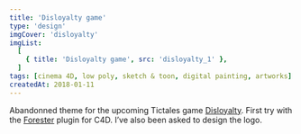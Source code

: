 ```yaml
---
title: 'Disloyalty game'
type: 'design'
imgCover: 'disloyalty'
imgList:
  [
    { title: 'Disloyalty game', src: 'disloyalty_1' },
  ]
tags: [cinema 4D, low poly, sketch & toon, digital painting, artworks]
createdAt: 2018-01-11
---
```

Abandonned theme for the upcoming Tictales game [Disloyalty](https://disloyalty.stories.games/fr-FR/game/). First try with the [Forester](https://www.3dquakers.com/forester-for-cinema-4d/) plugin for C4D. I’ve also been asked to design the logo.
<!--more-->